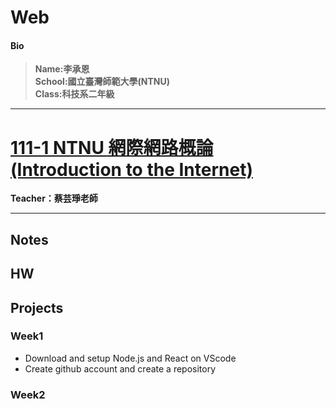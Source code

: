 # Web
#### Bio  
>**Name:李承恩**  
>**School:國立臺灣師範大學(NTNU)**  
>**Class:科技系二年級**  

---
# [111-1 NTNU 網際網路概論 (Introduction to the Internet)](https://reurl.cc/AO992E)
**Teacher：蔡芸琤老師**
  
---

  
## Notes  

## HW  


## Projects  




### Week1
- Download and setup Node.js and React on VScode  
- Create github account and create a repository  
  
### Week2